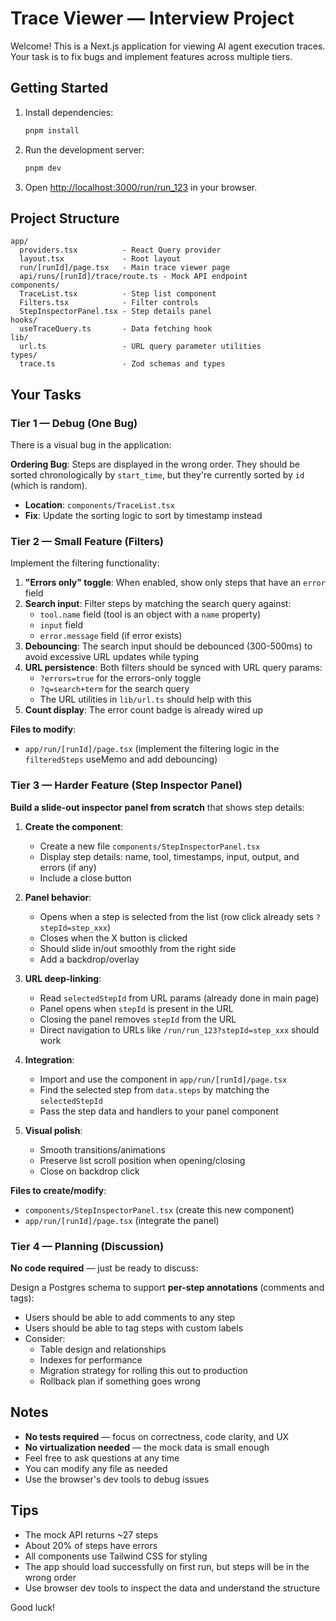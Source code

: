 # Trace Viewer — Interview Project

Welcome! This is a Next.js application for viewing AI agent execution traces. Your task is to fix bugs and implement features across multiple tiers.

## Getting Started

1. Install dependencies:
   ```bash
   pnpm install
   ```

2. Run the development server:
   ```bash
   pnpm dev
   ```

3. Open [http://localhost:3000/run/run_123](http://localhost:3000/run/run_123) in your browser.

## Project Structure

```
app/
  providers.tsx          - React Query provider
  layout.tsx             - Root layout
  run/[runId]/page.tsx   - Main trace viewer page
  api/runs/[runId]/trace/route.ts - Mock API endpoint
components/
  TraceList.tsx          - Step list component
  Filters.tsx            - Filter controls
  StepInspectorPanel.tsx - Step details panel
hooks/
  useTraceQuery.ts       - Data fetching hook
lib/
  url.ts                 - URL query parameter utilities
types/
  trace.ts               - Zod schemas and types
```

## Your Tasks

### Tier 1 — Debug (One Bug)

There is a visual bug in the application:

**Ordering Bug**: Steps are displayed in the wrong order. They should be sorted chronologically by `start_time`, but they're currently sorted by `id` (which is random).
- **Location**: `components/TraceList.tsx`
- **Fix**: Update the sorting logic to sort by timestamp instead

### Tier 2 — Small Feature (Filters)

Implement the filtering functionality:

1. **"Errors only" toggle**: When enabled, show only steps that have an `error` field
2. **Search input**: Filter steps by matching the search query against:
   - `tool.name` field (tool is an object with a `name` property)
   - `input` field
   - `error.message` field (if error exists)
3. **Debouncing**: The search input should be debounced (300-500ms) to avoid excessive URL updates while typing
4. **URL persistence**: Both filters should be synced with URL query params:
   - `?errors=true` for the errors-only toggle
   - `?q=search+term` for the search query
   - The URL utilities in `lib/url.ts` should help with this
5. **Count display**: The error count badge is already wired up

**Files to modify**:
- `app/run/[runId]/page.tsx` (implement the filtering logic in the `filteredSteps` useMemo and add debouncing)

### Tier 3 — Harder Feature (Step Inspector Panel)

**Build a slide-out inspector panel from scratch** that shows step details:

1. **Create the component**:
   - Create a new file `components/StepInspectorPanel.tsx`
   - Display step details: name, tool, timestamps, input, output, and errors (if any)
   - Include a close button

2. **Panel behavior**:
   - Opens when a step is selected from the list (row click already sets `?stepId=step_xxx`)
   - Closes when the X button is clicked
   - Should slide in/out smoothly from the right side
   - Add a backdrop/overlay

3. **URL deep-linking**:
   - Read `selectedStepId` from URL params (already done in main page)
   - Panel opens when `stepId` is present in the URL
   - Closing the panel removes `stepId` from the URL
   - Direct navigation to URLs like `/run/run_123?stepId=step_xxx` should work

4. **Integration**:
   - Import and use the component in `app/run/[runId]/page.tsx`
   - Find the selected step from `data.steps` by matching the `selectedStepId`
   - Pass the step data and handlers to your panel component

5. **Visual polish**:
   - Smooth transitions/animations
   - Preserve list scroll position when opening/closing
   - Close on backdrop click

**Files to create/modify**:
- `components/StepInspectorPanel.tsx` (create this new component)
- `app/run/[runId]/page.tsx` (integrate the panel)

### Tier 4 — Planning (Discussion)

**No code required** — just be ready to discuss:

Design a Postgres schema to support **per-step annotations** (comments and tags):
- Users should be able to add comments to any step
- Users should be able to tag steps with custom labels
- Consider:
  - Table design and relationships
  - Indexes for performance
  - Migration strategy for rolling this out to production
  - Rollback plan if something goes wrong

## Notes

- **No tests required** — focus on correctness, code clarity, and UX
- **No virtualization needed** — the mock data is small enough
- Feel free to ask questions at any time
- You can modify any file as needed
- Use the browser's dev tools to debug issues

## Tips

- The mock API returns ~27 steps
- About 20% of steps have errors
- All components use Tailwind CSS for styling
- The app should load successfully on first run, but steps will be in the wrong order
- Use browser dev tools to inspect the data and understand the structure

Good luck!
